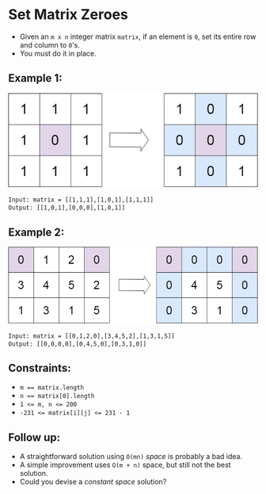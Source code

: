 # Set Matrix Zeroes
 
- Given an `m x n` integer matrix `matrix`, if an element is `0`, set its entire row and column to `0`'s.
- You must do it in place.


## Example 1:
![Example 1](example1.jpg)
```
Input: matrix = [[1,1,1],[1,0,1],[1,1,1]]
Output: [[1,0,1],[0,0,0],[1,0,1]]
```

## Example 2:
![Example 2](example2.jpg)
```
Input: matrix = [[0,1,2,0],[3,4,5,2],[1,3,1,5]]
Output: [[0,0,0,0],[0,4,5,0],[0,3,1,0]]
```

## Constraints:
- `m == matrix.length`
- `n == matrix[0].length`
- `1 <= m, n <= 200`
- `-231 <= matrix[i][j] <= 231 - 1`


## Follow up:
- A straightforward solution using `O(mn)` _space_ is probably a bad idea.
- A simple improvement uses `O(m + n)` space, but still not the best solution.
- Could you devise a _constant space_ solution?


